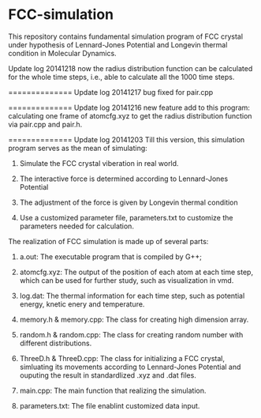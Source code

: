 FCC-simulation
==============

This repository contains fundamental simulation program of FCC crystal under hypothesis of Lennard-Jones Potential and Longevin thermal condition in Molecular Dynamics.

Update log 20141218
now the radius distribution function can be calculated for the whole time steps, i.e., able to calculate all the 1000 time steps.


==============
Update log 20141217
bug fixed for pair.cpp

==============
Update log 20141216
new feature add to this program: calculating one frame of atomcfg.xyz to get the radius distribution function via pair.cpp and pair.h.


==============
Update log 20141203
Till this version, this simulation program serves as the mean of simulating:

1. Simulate the FCC crystal viberation in real world.

2. The interactive force is determined according to Lennard-Jones Potential

3. The adjustment of the force is given by Longevin thermal condition

4. Use a customized parameter file, parameters.txt to customize the parameters needed for calculation.

The realization of FCC simulation is made up of several parts:

1. a.out: The executable program that is compiled by G++;

2. atomcfg.xyz: The output of the position of each atom at each time step, which can be used for further study, such as visualization in vmd.

3. log.dat: The thermal information for each time step, such as potential energy, knetic enery and temperature.

4. memory.h & memory.cpp: The class for creating high dimension array.

5. random.h & random.cpp: The class for creating random number with different distributions.

6. ThreeD.h & ThreeD.cpp: The class for initializing a FCC crystal, simluating its movements according to Lennard-Jones Potential and ouputing the result in standardlized .xyz and .dat files.

7. main.cpp: The main function that realizing the simulation.

8. parameters.txt: The file enablint customized data input.

